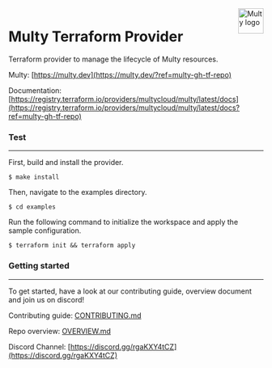 <a href="https://multy.dev?utm_source=github.com">
    <img src="https://multy.dev/assets/multy_logo_horizontal.jpg" alt="Multy logo" title="Multy" align="right" height="50" />
</a>

# Multy Terraform Provider

Terraform provider to manage the lifecycle of Multy resources.

Multy: [https://multy.dev](https://multy.dev/?ref=multy-gh-tf-repo)

Documentation: [https://registry.terraform.io/providers/multycloud/multy/latest/docs](https://registry.terraform.io/providers/multycloud/multy/latest/docs?ref=multy-gh-tf-repo)

### Test

---

First, build and install the provider.

```
$ make install
```

Then, navigate to the examples directory.

```
$ cd examples
```

Run the following command to initialize the workspace and apply the sample configuration.

```
$ terraform init && terraform apply
```

### Getting started

---

To get started, have a look at our contributing guide, overview document and join us on
discord!

Contributing guide: [CONTRIBUTING.md](./CONTRIBUTING.md)

Repo overview: [OVERVIEW.md](./.github/overview.md)

Discord Channel: [https://discord.gg/rgaKXY4tCZ](https://discord.gg/rgaKXY4tCZ)
